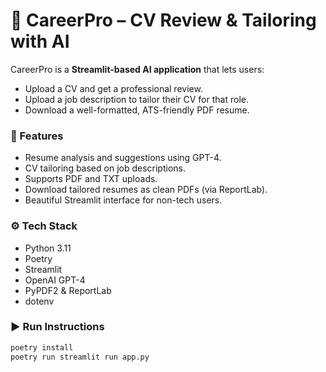 # 🧠 CareerPro – CV Review & Tailoring with AI

CareerPro is a **Streamlit-based AI application** that lets users:
- Upload a CV and get a professional review.
- Upload a job description to tailor their CV for that role.
- Download a well-formatted, ATS-friendly PDF resume.

### 🎯 Features
- Resume analysis and suggestions using GPT-4.
- CV tailoring based on job descriptions.
- Supports PDF and TXT uploads.
- Download tailored resumes as clean PDFs (via ReportLab).
- Beautiful Streamlit interface for non-tech users.

### ⚙️ Tech Stack
- Python 3.11
- Poetry
- Streamlit
- OpenAI GPT-4
- PyPDF2 & ReportLab
- dotenv

### ▶️ Run Instructions
```bash
poetry install
poetry run streamlit run app.py
